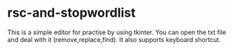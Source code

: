 # rsc-and-stopwordlist
This is a simple editor for practise by using tkinter.
You can open the txt file and deal with it (remove,replace,find).
It also supports keyboard shortcut.
